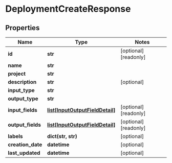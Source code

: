 # DeploymentCreateResponse

## Properties
Name | Type | Notes
------------ | ------------- | -------------
**id** | **str** | [optional] [readonly] 
**name** | **str** | 
**project** | **str** | 
**description** | **str** | [optional] 
**input_type** | **str** | 
**output_type** | **str** | 
**input_fields** | [**list[InputOutputFieldDetail]**](InputOutputFieldDetail.md) | [optional] [readonly] 
**output_fields** | [**list[InputOutputFieldDetail]**](InputOutputFieldDetail.md) | [optional] [readonly] 
**labels** | **dict(str, str)** | [optional] 
**creation_date** | **datetime** | [optional] 
**last_updated** | **datetime** | [optional] 


